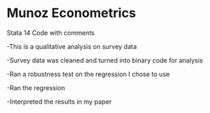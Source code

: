 # Munoz Econometrics

Stata 14 Code with comments

-This is a qualitative analysis on survey data

-Survey data was cleaned and turned into binary code for analysis

-Ran a robustness test on the regression I chose to use

-Ran the regression

-Interpreted the results in my paper
